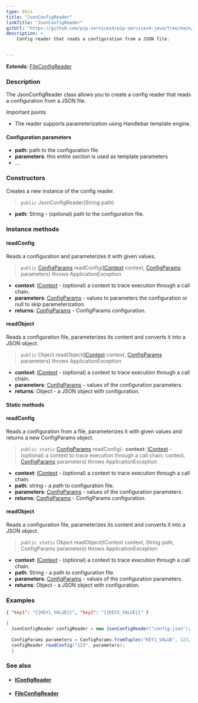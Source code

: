 ```yaml
---
type: docs
title: "JsonConfigReader"
linkTitle: "JsonConfigReader"
gitUrl: "https://github.com/pip-services4/pip-services4-java/tree/main/pip-services4-config-java"
description: >
    Config reader that reads a configuration from a JSON file.

    
---
```


**Extends**: [FileConfigReader](../file_config_reader)

### Description

The JsonConfigReader class allows you to create a config reader that reads a configuration from a JSON file.

Important points

- The reader supports parameterization using Handlebar template engine.

#### Configuration parameters

- **path**: path to the configuration file
- **parameters**: this entire section is used as template parameters
- ...


### Constructors
Creates a new instance of the config reader.

> `public` JsonConfigReader(String path)

- **path**: String - (optional) path to the configuration file.


### Instance methods


#### readConfig
Reads a configuration and parameterizes it with given values.

> `public` [ConfigParams](../../../components/config/config_params) readConfig([IContext](../../../components/context/icontext) context, [ConfigParams](../../../components/config/config_params) parameters) throws ApplicationException

- **context**: [IContext](../../../components/context/icontext) - (optional) a context to trace execution through a call chain.
- **parameters**: [ConfigParams](../../../components/config/config_params) - values to parameters the configuration or null to skip parameterization.
- **returns**: [ConfigParams](../../../components/config/config_params) - ConfigParams configuration.


#### readObject
Reads a configuration file, parameterizes its content and converts it into a JSON object.

> `public` Object readObject([IContext](../../../components/context/icontext) context, [ConfigParams](../../../components/config/config_params) parameters) throws ApplicationException

- **context**: [IContext](../../../components/context/icontext) - (optional) a context to trace execution through a call chain.
- **parameters**: [ConfigParams](../../../components/config/config_params) - values of the configuration parameters.
- **returns**: Object - a JSON object with configuration.


#### Static methods

#### readConfig
Reads a configuration from a file, parameterizes it with given values and returns a new ConfigParams object.

> `public static` [ConfigParams](../../../components/config/config_params) readConfig(- **context**: [IContext](../../../components/context/icontext) - (optional) a context to trace execution through a call chain. context, [ConfigParams](../../../components/config/config_params) parameters) throws ApplicationException

- **context**: [IContext](../../../components/context/icontext) - (optional) a context to trace execution through a call chain.
- **path**: string - a path to configuration file.
- **parameters**: [ConfigParams](../../../components/config/config_params) - values of the configuration parameters.
- **returns**: [ConfigParams](../../../components/config/config_params) - ConfigParams configuration.


#### readObject
Reads a configuration file, parameterizes its content and converts it into a JSON object.

> `public static` Object readObject(IContext context, String path, ConfigParams parameters) throws ApplicationException

- **context**: [IContext](../../../components/context/icontext) - (optional) a context to trace execution through a call chain.
- **path**: String - a path to configuration file.
- **parameters**: [ConfigParams](../../../components/config/config_params) - values of the configuration parameters.
- **returns**: Object - a JSON object with configuration.

### Examples

```json
{ "key1": "{{KEY1_VALUE}}", "key2": "{{KEY2_VALUE}}" }
```
    
        
```java
{
  JsonConfigReader configReader = new JsonConfigReader("config.json");
  
  ConfigParams parameters = ConfigParams.fromTuples("KEY1_VALUE", 123, "KEY2_VALUE", "ABC");
  configReader.readConfig("123", parameters);
  }
```

### See also
- #### [IConfigReader](../iconfig_reader)
- #### [FileConfigReader](../file_config_reader)

